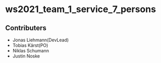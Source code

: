 # ws2021_team_1_service_7_persons

## Contributers
* Jonas Liehmann(DevLead)
* Tobias Kärst(PO)
* Niklas Schumann
* Justin Noske